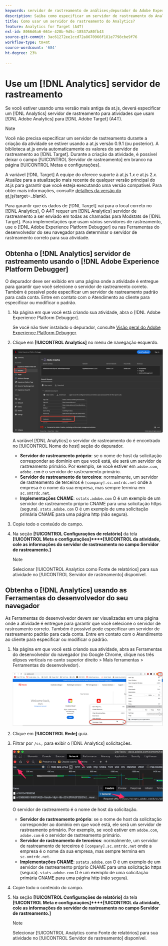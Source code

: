 ```yaml
---
keywords: servidor de rastreamento de análises;depurador do Adobe Experience Cloud;depurador do Adobe Experience Platform;fonte de relatórios;ferramentas do desenvolvedor
description: Saiba como especificar um servidor de rastreamento do Analytics para atividades que usam o Analytics para [!DNL Target] (A4T) se estiver usando uma versão mais antiga da at.js.
title: Como usar um servidor de rastreamento do Analytics?
feature: Analytics for Target (A4T)
exl-id: 8066d6a6-661e-428b-9d5c-18537a80fb43
source-git-commit: 3ac61272ee1ccd72a8670966f181e7798cbe9f76
workflow-type: tm+mt
source-wordcount: '684'
ht-degree: 23%

---
```


# Use um [!DNL Analytics] servidor de rastreamento

Se você estiver usando uma versão mais antiga da at.js, deverá especificar um [!DNL Analytics] servidor de rastreamento para atividades que usam [!DNL Adobe Analytics] para [!DNL Adobe Target] (A4T).

>[!NOTE]
>
>Você não precisa especificar um servidor de rastreamento durante a criação da atividade se estiver usando a at.js versão 0.9.1 (ou posterior). A biblioteca at.js envia automaticamente os valores do servidor de rastreamento ao [!DNL Target]. Durante a criação da atividade, é possível deixar o campo [!UICONTROL Servidor de rastreamento] em branco na página [!UICONTROL Metas e configurações].
>
>A variável [!DNL Target] A equipe do oferece suporte à at.js 1.*x* e at.js 2.*x*. Atualize para a atualização mais recente de qualquer versão principal do at.js para garantir que você esteja executando uma versão compatível. Para obter mais informações, consulte [detalhes da versão do at.js](https://developer.adobe.com/target/implement/client-side/atjs/target-atjs-versions/){target=_blank}.

Para garantir que os dados de [!DNL Target] vai para o local correto no [!DNL Analytics], O A4T requer um [!DNL Analytics] servidor de rastreamento a ser enviado em todas as chamadas para Modstats de [!DNL Target]. Para implementações que usam vários servidores de rastreamento, use o [!DNL Adobe Experience Platform Debugger] ou nas Ferramentas do desenvolvedor do seu navegador para determinar o servidor de rastreamento correto para sua atividade.

## Obtenha o [!DNL Analytics] servidor de rastreamento usando o [!DNL Adobe Experience Platform Debugger]

O depurador deve ser exibido em uma página onde a atividade é entregue para garantir que você selecione o servidor de rastreamento correto. Também é possível pode especificar um servidor de rastreamento padrão para cada conta. Entre em contato com o Atendimento ao cliente para especificar ou modificar o padrão.

1. Na página em que você está criando sua atividade, abra o [!DNL Adobe Experience Platform Debugger].

   Se você não tiver instalado o depurador, consulte [Visão geral do Adobe Experience Platform Debugger](https://experienceleague.adobe.com/docs/platform-learn/data-collection/debugger/overview.html).

1. Clique em **[!UICONTROL Analytics]** no menu de navegação esquerdo.

   ![Imagem Screen_DebuggerTrackServ](assets/Screen_DebuggerTrackServ.png)

   A variável [!DNL Analytics] o servidor de rastreamento do é encontrado no [!UICONTROL Nome do host] seção do depurador.

   * **Servidor de rastreamento próprio**: se o nome de host da solicitação corresponder ao domínio em que você está, ele será um servidor de rastreamento primário. Por exemplo, se você estiver em `adobe.com`, `adobe.com` é o servidor de rastreamento primário.
   * **Servidor de rastreamento de terceiros**: normalmente, um servidor de rastreamento de terceiros é `[company].sc.omtrdc.net` onde a empresa é o nome da sua empresa, mas sempre termina em `sc.omtrdc.net`.
   * **Implementações CNAME**: `sstats.adobe.com` O é um exemplo de um servidor de rastreamento próprio CNAME para uma solicitação https (segura). `stats.adobe.com` O é um exemplo de uma solicitação primária CNAME para uma página http (não segura).

1. Copie todo o conteúdo do campo.

1. Na seção **[!UICONTROL Configurações de relatório]** da tela **[!UICONTROL Meta e configurações]****[!UICONTROL da atividade, cole as informações do servidor de rastreamento no campo Servidor de rastreamento.]**

   >[!NOTE]
   >
   >Selecionar [!UICONTROL Analytics como Fonte de relatórios] para sua atividade no [!UICONTROL Servidor de rastreamento] disponível.

## Obtenha o [!DNL Analytics] usando as Ferramentas do desenvolvedor do seu navegador

As Ferramentas do desenvolvedor devem ser visualizadas em uma página onde a atividade é entregue para garantir que você selecione o servidor de rastreamento correto. Também é possível pode especificar um servidor de rastreamento padrão para cada conta. Entre em contato com o Atendimento ao cliente para especificar ou modificar o padrão.

1. Na página em que você está criando sua atividade, abra as Ferramentas do desenvolvedor do navegador (no Google Chrome, clique nos três elipses verticais no canto superior direito > Mais ferramentas > Ferramentas do desenvolvedor).

   ![Ferramentas de desenvolvedor do Chrome](/help/main/c-integrating-target-with-mac/a4t/assets/chrome-dev-tools.png)

1. Clique em **[!UICONTROL Rede]** guia.

1. Filtrar por `/ss,` para exibir o [!DNL Analytics] solicitações.

   ![Ferramentas de desenvolvedor do Chrome com a pesquisa /ss](/help/main/c-integrating-target-with-mac/a4t/assets/chrome-search.png)

   O servidor de rastreamento é o nome de host da solicitação.

   * **Servidor de rastreamento próprio**: se o nome de host da solicitação corresponder ao domínio em que você está, ele será um servidor de rastreamento primário. Por exemplo, se você estiver em `adobe.com`, `adobe.com` é o servidor de rastreamento primário.
   * **Servidor de rastreamento de terceiros**: normalmente, um servidor de rastreamento de terceiros é `[company].sc.omtrdc.net` onde a empresa é o nome da sua empresa, mas sempre termina em `sc.omtrdc.net`.
   * **Implementações CNAME**: `sstats.adobe.com` O é um exemplo de um servidor de rastreamento próprio CNAME para uma solicitação https (segura). `stats.adobe.com` O é um exemplo de uma solicitação primária CNAME para uma página http (não segura).

1. Copie todo o conteúdo do campo.

1. Na seção **[!UICONTROL Configurações de relatório]** da tela **[!UICONTROL Meta e configurações]****[!UICONTROL da atividade, cole as informações do servidor de rastreamento no campo Servidor de rastreamento.]**

   >[!NOTE]
   >
   >Selecionar [!UICONTROL Analytics como Fonte de relatórios] para sua atividade no [!UICONTROL Servidor de rastreamento] disponível.

